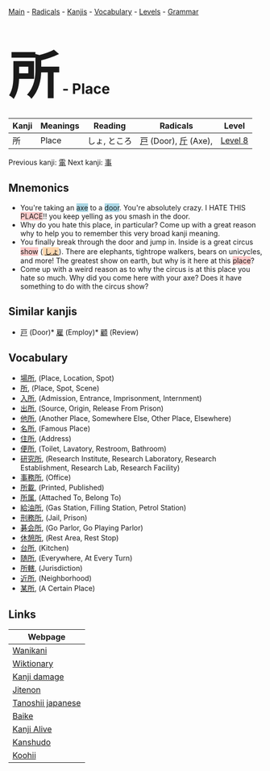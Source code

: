 <style> bigfont {font-size: 100px}</style>
[Main](../index.md) -
[Radicals](../radicals.md) -
[Kanjis](../kanjis.md) -
[Vocabulary](../vocabulary.md) -
[Levels](../levels.md) -
[Grammar](../grammar.md)
# <bigfont> 所</bigfont> - Place 

| Kanji | Meanings | Reading | Radicals | Level |
| --- | --- | --- | --- | --- |
| 所 | Place | しょ, ところ | [戸](../radicals/戸.md) (Door), [斤](../radicals/斤.md) (Axe),  | [Level 8](../levels/wk_level8.md) |

Previous kanji: [電](電.md) Next kanji: [事](事.md) 

## Mnemonics
 * You're taking an <span style="background-color:#ADD8E6"> axe</span> to a <span style="background-color:#ADD8E6"> door</span>. You're absolutely crazy. I HATE THIS <span style="background-color:#ffcccb"> PLACE</span>!! you keep yelling as you smash in the door.
* Why do you hate this place, in particular? Come up with a great reason why to help you to remember this very broad kanji meaning.
* You finally break through the door and jump in. Inside is a great circus <span style="background-color:#ffcccb"> show</span> (<span style="background-color:#fed8b1"> [しょ](https://jisho.org/search/しょ)</span>). There are elephants, tightrope walkers, bears on unicycles, and more! The greatest show on earth, but why is it here at this <span style="background-color:#ffcccb"> place</span>?
* Come up with a weird reason as to why the circus is at this place you hate so much. Why did you come here with your axe? Does it have something to do with the circus show?


## Similar kanjis
 * [戸](戸.md) (Door)* [雇](雇.md) (Employ)* [顧](顧.md) (Review)


## Vocabulary
 * [場所](../vocabulary/所.md), (Place, Location, Spot)
* [所](../vocabulary/所.md), (Place, Spot, Scene)
* [入所](../vocabulary/所.md), (Admission, Entrance, Imprisonment, Internment)
* [出所](../vocabulary/所.md), (Source, Origin, Release From Prison)
* [他所](../vocabulary/所.md), (Another Place, Somewhere Else, Other Place, Elsewhere)
* [名所](../vocabulary/所.md), (Famous Place)
* [住所](../vocabulary/所.md), (Address)
* [便所](../vocabulary/所.md), (Toilet, Lavatory, Restroom, Bathroom)
* [研究所](../vocabulary/所.md), (Research Institute, Research Laboratory, Research Establishment, Research Lab, Research Facility)
* [事務所](../vocabulary/所.md), (Office)
* [所載](../vocabulary/所.md), (Printed, Published)
* [所属](../vocabulary/所.md), (Attached To, Belong To)
* [給油所](../vocabulary/所.md), (Gas Station, Filling Station, Petrol Station)
* [刑務所](../vocabulary/所.md), (Jail, Prison)
* [碁会所](../vocabulary/所.md), (Go Parlor, Go Playing Parlor)
* [休憩所](../vocabulary/所.md), (Rest Area, Rest Stop)
* [台所](../vocabulary/所.md), (Kitchen)
* [随所](../vocabulary/所.md), (Everywhere, At Every Turn)
* [所轄](../vocabulary/所.md), (Jurisdiction)
* [近所](../vocabulary/所.md), (Neighborhood)
* [某所](../vocabulary/所.md), (A Certain Place)



## Links 

| Webpage |
| --- |
| [Wanikani          ](https://www.wanikani.com/kanji/所) |
| [Wiktionary        ](https://en.wiktionary.org/wiki/所) |
| [Kanji damage      ](http://www.kanjidamage.com/kanji/search?utf8=✓&q=所) |
| [Jitenon           ](https://jitenon.com/kanji/所) |
| [Tanoshii japanese ](https://www.tanoshiijapanese.com/dictionary/kanji.cfm?k=所) |
| [Baike             ](https://baike.baidu.com/item/所) |
| [Kanji Alive       ](https://app.kanjialive.com/所) |
| [Kanshudo          ](https://www.kanshudo.com/searchmn?q=所) |
| [Koohii            ](https://kanji.koohii.com/study/kanji/所) |
